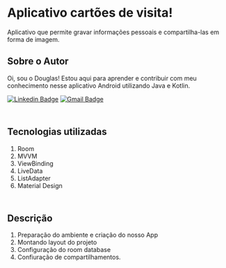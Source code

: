 # Aplicativo cartões de visita! 

Aplicativo que permite gravar informações pessoais e compartilha-las em forma de imagem. 

## Sobre o Autor
Oi, sou o Douglas! Estou aqui para aprender e contribuir com meu conhecimento nesse aplicativo Android utilizando Java e Kotlin. 

[![Linkedin Badge](https://img.shields.io/badge/-Douglas_Ramos-blue?style=flat-square&logo=Linkedin&logoColor=white&link=https://br.https://www.linkedin.com/in/douglas-ramos-156671b8/)](https://www.linkedin.com/in/douglas-ramos-156671b8)  [![Gmail Badge](https://img.shields.io/badge/-douglas.dr.ramos@gmail.com-c14438?style=flat-square&logo=Gmail&logoColor=white&link=mailto:douglas.dr.ramos@gmail.com)](mailto:douglas.dr.ramos@gmail.com)


## <br />Tecnologias utilizadas
1. Room
2. MVVM
3. ViewBinding
4. LiveData
5. ListAdapter
6. Material Design


## <br />Descrição
1. Preparação do ambiente e criação do nosso App
2. Montando layout do projeto
3. Configuração do room database
4. Confiuração de compartilhamentos. 
